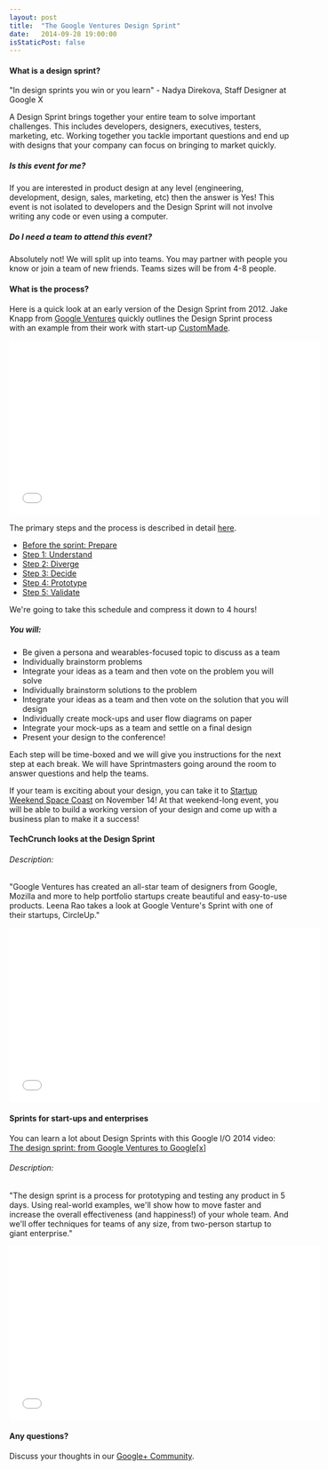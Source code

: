 ```yaml
---
layout: post
title:  "The Google Ventures Design Sprint"
date:   2014-09-28 19:00:00
isStaticPost: false
---
```


#### What is a design sprint?

"In design sprints you win or you learn" - Nadya Direkova, Staff Designer at Google X

A Design Sprint brings together your entire team to solve important challenges. This includes developers, designers,
executives, testers, marketing, etc. Working together you tackle important questions and end up with designs that
your company can focus on bringing to market quickly.

##### Is this event for me?

If you are interested in product design at any level (engineering, development, design, sales, marketing, etc) then the answer is Yes!
This event is not isolated to developers and the Design Sprint will not involve writing any code or even using a computer.

##### Do I need a team to attend this event?

Absolutely not! We will split up into teams. You may partner with people you know or join a team of new friends. Teams sizes will be from 4-8 people.

#### What is the process?

Here is a quick look at an early version of the Design Sprint from 2012. Jake Knapp from <a href="http://www.gv.com/">Google Ventures</a> quickly
outlines the Design Sprint process with an example from their work with start-up <a href="http://www.custommade.com/">CustomMade</a>.

<iframe width="560" height="315" src="//www.youtube.com/embed/qvdO0G4uQgc" frameborder="0" allowfullscreen></iframe>

The primary steps and the process is described in detail <a href="http://gv.com/designsprint">here</a>.

* <a href="http://www.designstaff.org/articles/product-design-sprint-2-2012-10-09.html">Before the sprint: Prepare</a>
* <a href="http://www.designstaff.org/articles/product-design-sprint-day-1-understand-2012-10-16.html">Step 1: Understand</a>
* <a href="http://www.designstaff.org/articles/product-design-sprint-day-2-diverge-2012-10-26.html">Step 2: Diverge</a>
* <a href="http://www.designstaff.org/articles/product-design-sprint-day-3-decide-2012-11-20.html">Step 3: Decide</a>
* <a href="http://www.designstaff.org/articles/product-design-sprint-day-4-prototype-2013-01-07.html">Step 4: Prototype</a>
* <a href="http://www.designstaff.org/articles/product-design-sprint-day-5-validate-2013-03-07.html">Step 5: Validate</a>

We're going to take this schedule and compress it down to 4 hours! 

##### You will:

* Be given a persona and wearables-focused topic to discuss as a team
* Individually brainstorm problems
* Integrate your ideas as a team and then vote on the problem you will solve
* Individually brainstorm solutions to the problem
* Integrate your ideas as a team and then vote on the solution that you will design
* Individually create mock-ups and user flow diagrams on paper
* Integrate your mock-ups as a team and settle on a final design
* Present your design to the conference!

Each step will be time-boxed and we will give you instructions for the next step at each break.
We will have Sprintmasters going around the room to answer questions and help the teams.

If your team is exciting about your design, you can take it to <a href="http://spacecoast.startupweekend.org/">Startup Weekend Space Coast</a>
on November 14! At that weekend-long event, you will be able to build a working version of your design and come up with
a business plan to make it a success!

#### TechCrunch looks at the Design Sprint

###### Description:
"Google Ventures has created an all-star team of designers from Google, Mozilla and more to help portfolio startups 
create beautiful and easy-to-use products. Leena Rao takes a look at Google Venture's Sprint with one of their startups, CircleUp."

<iframe width="560" height="315" src="//www.youtube.com/embed/zusc6HD9SFA" frameborder="0" allowfullscreen></iframe>


#### Sprints for start-ups and enterprises

You can learn a lot about Design Sprints with this Google I/O 2014 video: 
<a href="https://www.youtube.com/watch?v=aWQUSiOZ0x8&list=PLOU2XLYxmsIJQe6T9CKafiDm7p_LCCx6F">The design sprint: from Google Ventures to Google[x]</a>

###### Description:
"The design sprint is a process for prototyping and testing any product in 5 days. Using real-world examples, 
we'll show how to move faster and increase the overall effectiveness (and happiness!) of your whole team. 
And we'll offer techniques for teams of any size, from two-person startup to giant enterprise."

<iframe width="560" height="315" src="//www.youtube.com/embed/aWQUSiOZ0x8?list=PLOU2XLYxmsIJQe6T9CKafiDm7p_LCCx6F" frameborder="0" allowfullscreen></iframe>


#### Any questions? 
Discuss your thoughts in our <a href="https://plus.google.com/communities/102090770044888811148">Google+ Community</a>.